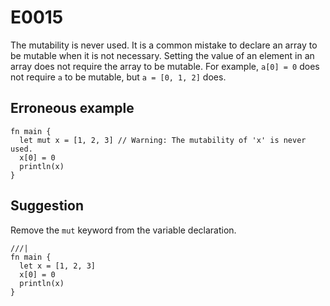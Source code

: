 # E0015

The mutability is never used. It is a common mistake to declare an array to be
mutable when it is not necessary. Setting the value of an element in an array
does not require the array to be mutable. For example, `a[0] = 0` does not
require `a` to be mutable, but `a = [0, 1, 2]` does.

## Erroneous example

```moonbit
fn main {
  let mut x = [1, 2, 3] // Warning: The mutability of 'x' is never used.
  x[0] = 0
  println(x)
}
```

## Suggestion

Remove the `mut` keyword from the variable declaration.

```moonbit
///|
fn main {
  let x = [1, 2, 3]
  x[0] = 0
  println(x)
}
```
